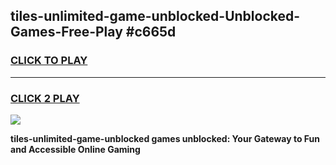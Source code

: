 
## tiles-unlimited-game-unblocked-Unblocked-Games-Free-Play #c665d
<h3>
<a href="https://us.freeplayer.one?title=tiles-unlimited-game-unblocked&ref=9M">CLICK TO PLAY</a></h3>
<hr>

<h3>
<a href="https://us.freeplayer.one?title=tiles-unlimited-game-unblocked&ref=9M">CLICK 2 PLAY</a>
  
</h3>

<a href="https://us.freeplayer.one?title=tiles-unlimited-game-unblocked&ref=9M"><img src="https://clearcache.store/games.png"></a>


**tiles-unlimited-game-unblocked games unblocked: Your Gateway to Fun and Accessible Online Gaming**
